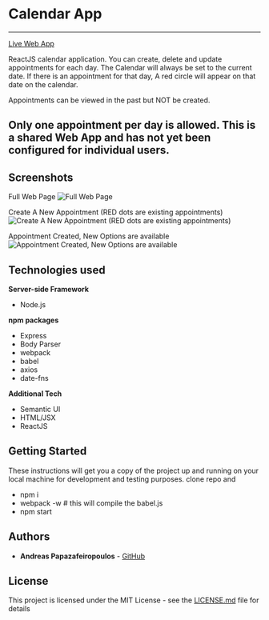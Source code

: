 # Calendar App
---
[Live Web App](https://guarded-mountain-48677.herokuapp.com)

ReactJS calendar application. You can create, delete and update appointments for each day. The Calendar will always be set to the current date. If there is an appointment for that day, A red circle will appear on that date on the calendar.

Appointments can be viewed in the past but NOT be created.

Only one appointment per day is allowed. This is a shared Web App and has not yet been configured for individual users.
---
## Screenshots
Full Web Page
![Full Web Page](https://i.imgur.com/3mWAcbT.png)

Create A New Appointment (RED dots are existing appointments)
![Create A New Appointment (RED dots are existing appointments)](https://i.imgur.com/psnuSfZ.png)

Appointment Created, New Options are available
![Appointment Created, New Options are available](https://i.imgur.com/WaGV3aV.png)

## Technologies used

**Server-side Framework**
- Node.js

**npm packages**
- Express
- Body Parser
- webpack
- babel
- axios
- date-fns

**Additional Tech**
- Semantic UI
- HTML/JSX
- ReactJS

## Getting Started

These instructions will get you a copy of the project up and running on your local machine for development and testing purposes.
clone repo and
- npm i
- webpack -w # this will compile the babel.js
- npm start

## Authors

* **Andreas Papazafeiropoulos** - [GitHub](https://github.com/AndreasPapaz)


## License

This project is licensed under the MIT License - see the [LICENSE.md](LICENSE.md) file for details
